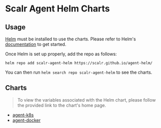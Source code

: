 # Scalr Agent Helm Charts

## Usage

[Helm](https://helm.sh) must be installed to use the charts.
Please refer to Helm's [documentation](https://helm.sh/docs/) to get started.

Once Helm is set up properly, add the repo as follows:

```console
helm repo add scalr-agent-helm https://scalr.github.io/agent-helm/
```

You can then run `helm search repo scalr-agent-helm` to see the charts.

## Charts
> To view the variables associated with the Helm chart, please follow the provided link to the chart's home page.

- [agent-k8s](https://github.com/Scalr/agent-helm/tree/master/charts/agent-k8s)
- [agent-docker](https://github.com/Scalr/agent-helm/tree/master/charts/agent-docker)
